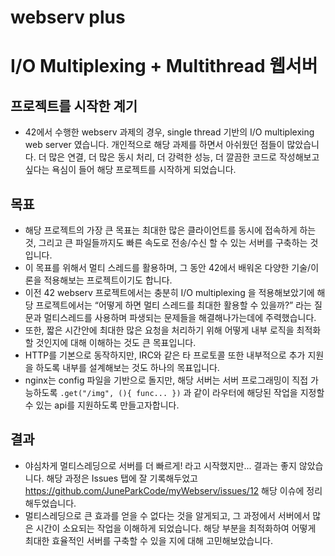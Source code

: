 # webserv plus

# I/O Multiplexing + Multithread  웹서버

## 프로젝트를 시작한 계기

- 42에서 수행한 webserv 과제의 경우, single thread 기반의 I/O multiplexing web server 였습니다. 개인적으로 해당 과제를 하면서 아쉬웠던 점들이 많았습니다. 더 많은 연결, 더 많은 동시 처리, 더 강력한 성능, 더 깔끔한 코드로 작성해보고 싶다는 욕심이 들어 해당 프로젝트를 시작하게 되었습니다.

## 목표

- 해당 프로젝트의 가장 큰 목표는 최대한 많은 클라이언트를 동시에 접속하게 하는 것, 그리고 큰 파일들까지도 빠른 속도로 전송/수신 할 수 있는 서버를 구축하는 것입니다.
- 이 목표를 위해서 멀티 스레드를 활용하며, 그 동안 42에서 배워온 다양한 기술/이론을 적용해보는 프로젝트이기도 합니다.
- 이전 42 webserv 프로젝트에서는 충분히 I/O multiplexing 을 적용해보았기에 해당 프로젝트에서는 “어떻게 하면 멀티 스레드를 최대한 활용할 수 있을까?” 라는 질문과 멀티스레드를 사용하며 파생되는 문제들을 해결해나가는데에 주력했습니다.
- 또한,  짧은 시간안에 최대한 많은 요청을 처리하기 위해 어떻게 내부 로직을 최적화할 것인지에 대해 이해하는 것도 큰 목표입니다.
- HTTP를 기본으로 동작하지만, IRC와 같은 타 프로토콜 또한 내부적으로 추가 지원을 하도록 내부를 설계해보는 것도 하나의 목표입니다.
- nginx는 config 파일을 기반으로 돌지만, 해당 서버는 서버 프로그래밍이 직접 가능하도록 `.get("/img", (){ func... })` 과  같이 라우터에 해당된 작업을 지정할 수 있는 api를 지원하도록 만들고자합니다.


## 결과
- 야심차게 멀티스레딩으로 서버를 더 빠르게! 라고 시작했지만... 결과는 좋지 않았습니다. 해당 과정은 Issues 탭에 잘 기록해두었고 https://github.com/JuneParkCode/myWebserv/issues/12 해당 이슈에 정리해두었습니다.
- 멀티스레딩으로 큰 효과를 얻을 수 없다는 것을 알게되고, 그 과정에서 서버에서 많은 시간이 소요되는 작업을 이해하게 되었습니다. 해당 부분을 최적화하여 어떻게 최대한 효율적인 서버를 구축할 수 있을 지에 대해 고민해보았습니다.
